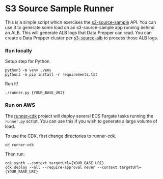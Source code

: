 # S3 Source Sample Runner

This is a simple script which exercises the [s3-source-sample](../s3-source-sample) API. You can use
it to generate some load on an s3-source-sample app running behind an ALB. This will generate ALB logs that
Data Prepper can read. You can create a Data Prepper cluster per [s3-source-alb](../../samples/s3-source-alb) 
to process those ALB logs.

### Run locally

Setup step for Python.

```
python3 -m venv .venv
python3 -m pip install -r requirements.txt
```

Run it!

```
./runner.py {YOUR_BASE_URI}
```

### Run on AWS

The [runner-cdk](runner-cdk) project will deploy several ECS Fargate tasks running the `runner.py` script. You can
use this if you wish to generate a large volume of load.

To use the CDK, first change directories to runner-cdk.

```
cd runner-cdk
```

Then run:

```
cdk synth --context targetUrl={YOUR_BASE_URI}
cdk deploy --all --require-approval never --context targetUrl={YOUR_BASE_URI}
```
